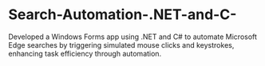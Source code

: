 # Search-Automation-.NET-and-C-
Developed a Windows Forms app using .NET and C# to automate Microsoft Edge searches by triggering simulated mouse clicks and keystrokes, enhancing task efficiency through automation.
